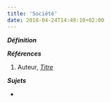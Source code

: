 ```yaml
---
title: 'Société'
date: 2018-04-24T14:49:10+02:00
---
```


***Définition*** 

>

***Références***

1. Auteur, <u>*Titre*</u>

***Sujets***

- 
